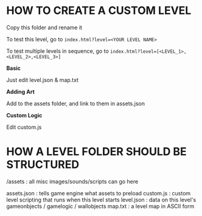 HOW TO CREATE A CUSTOM LEVEL
===

Copy this folder and rename it

To test this level, go to `index.html?level=<YOUR LEVEL NAME>`

To test multiple levels in sequence, go to `index.html?level=[<LEVEL_1>,<LEVEL_2>,<LEVEL_3>]`

**Basic**

Just edit level.json & map.txt

**Adding Art**

Add to the assets folder, and link to them in assets.json

**Custom Logic**

Edit custom.js


HOW A LEVEL FOLDER SHOULD BE STRUCTURED
===

/assets 	: all misc images/sounds/scripts can go here

assets.json : tells game engine what assets to preload
custom.js 	: custom level scripting that runs when this level starts
level.json  : data on this level's gameonbjects / gamelogic / wallobjects
map.txt 	: a level map in ASCII form